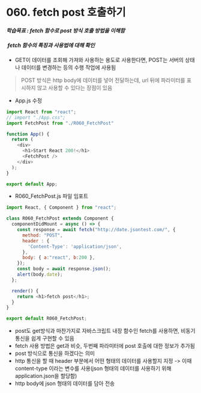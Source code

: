 # 060. fetch post 호출하기

#### **_학습목표 : fetch 함수로 post 방식 호출 방법을 이해함_**

####  **_fetch 함수의 특징과 사용법에 대해 확인_** 

-   GET이 데이터를 조회해 가져와 사용하는 용도로 사용한다면, POST는 서버의 상태나 데이터를 변경하는 등의 수행 작업에 사용됨

> POST 방식은 http body에 데이터를 넣어 전달하는데, url 뒤에 파라미터를 표시하지 않고 사용할 수 있다는 장점이 있음

-   App.js 수정

```js
import React from "react";
// import "./App.css";
import FetchPost from "./R060_FetchPost"

function App() {
  return (
    <div>
      <h1>Start React 200!</h1>
      <FetchPost />
    </div>
  );
}

export default App;

```

  
  
  

-   R060_FetchPost.js 파일 임포트  
      
      
      
    

```js
import React, { Component } from "react";

class R060_FetchPost extends Component {
  componentDidMount = async () => {
    const response = await fetch("http://date.jsontest.com/", {
      method: "POST",
      header : {
        'Content-Type': 'application/json',
      },
      body: { a:"react", b:200 },
    });
    const body = await response.json();
    alert(body.date);
  };

  render() {
    return <h1>fetch post</h1>;
  }
}

export default R060_FetchPost;

```

-   post도 get방식과 마찬가지로 자바스크립트 내장 함수인 fetch를 사용하면, 비동기 통신을 쉽게 구현할 수 있음
-   fetch 사용 방법은 get과 비슷, 두번째 파라미터에 post 호출에 대한 정보가 추가됨
-   post 방식으로 통신을 하겠다는 의미
-   http 통신을 할 때 header 부분에서 어떤 형태의 데이터를 사용할지 지정 -> 이때 content-type 이라는 변수를 사용(json 형태의 데이터를 사용하기 위해 application.json을 할당함)
-   http body에 json 형태의 데이터를 담아 전송
